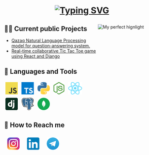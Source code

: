 <h1 align="center">
  
  [![Typing SVG](https://readme-typing-svg.herokuapp.com?font=Fira+Code&pause=1000&width=435&lines=Hello%2C+I'm+Sultaniyar+Quandyq)](https://git.io/typing-svg)
  
</h1>

<a href="#">
  <img align="right" src="gifs/mydunk.gif" width="200" height="200" alt="My perfect hignlight"/>
</a>

## 🧑‍💻 Current public Projects

- <a href='https://github.com/SultokTheF/QazQA' target='_blank'>Qazaq Natural Language Processing model for question-answering system.</a>
- <a href='https://github.com/SultokTheF/BattleXO' target='_blank'>Real-time collaborative Tic Tac Toe game using React and Django</a>


## 📌 Languages and Tools

<p>
  <img src="icons/JavaScript.png" height="40" style="vertical-align:down; margin:4px" alt="javascript">
  <img src="icons/TypeScript.png" height="40" style="vertical-align:down; margin:4px" alt="typescript">
  <img src="icons/python.png" height="40" style="vertical-align:down; margin:4px" alt="python">
  <img src="icons/nodejs.png" height="40" style="vertical-align:down; margin:4px" alt="nodejs">
  <img src="icons/reactjs.png" height="40" style="vertical-align:down; margin:4px" alt="reactjs">
  <img src="icons/django.png" height="40" style="vertical-align:down; margin:4px" alt="django">
  <img src="icons/postgre.png" height="40" style="vertical-align:down; margin:4px" alt="postgres">
  <img src="icons/mongoDB.png" height="40" style="vertical-align:down; margin:4px" alt="mongodb">
</p>

## 📨 How to Reach me
<p>
  <a href="https://www.instagram.com/sult0k/"><img src="icons/instagram.png" height="40" style="vertical-align:down; margin:10px" alt="ig"></a>
  <a href="https://www.linkedin.com/in/sultaniyar-quandyq-39b244258/"><img src="icons/LinkedIn.png" height="40" style="vertical-align:down; margin:10px" alt="linkedin"></a>
  <a href="https://telegram.me/sultok"><img src="icons/Telegram.png" height="40" style="vertical-align:down; margin:10px" alt="tg"></a>
</p>


